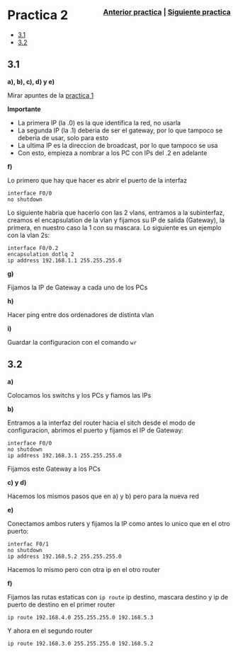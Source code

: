 # Practica 2<span style="float: right; font-size: medium;">[Anterior practica](MemPract1.md) | [Siguiente practica](MemPract3.md)
</span>

- [3.1](#3.1)
- [3.2](#3.2)

## 3.1 <a id="3.1">

**a), b), c), d) y e)**

Mirar apuntes de la [practica 1](MemPract1.md)

**Importante**  
- La primera IP (la .0) es la que identifica la red, no usarla
- La segunda IP (la .1) deberia de ser el gateway, por lo que tampoco se deberia de usar, solo para esto
- La ultima IP es la direccion de broadcast, por lo que tampoco se usa
- Con esto, empieza a nombrar a los PC con IPs del .2 en adelante

**f)**  

Lo primero que hay que hacer es abrir el puerto de la interfaz 

    interface F0/0
    no shutdown

Lo siguiente habria que hacerlo con las 2 vlans, entramos a la subinterfaz, creamos el encapsulation de la vlan y fijamos su IP de salida (Gateway), la primera, en nuestro caso la 1 con su mascara. Lo siguiente es un ejemplo con la vlan 2s:

    interface F0/0.2
    encapsulation dotlq 2
    ip address 192.168.1.1 255.255.255.0

**g)**

Fijamos la IP de Gateway a cada uno de los PCs

**h)**

Hacer ping entre dos ordenadores de distinta vlan

**i)**

Guardar la configuracion con el comando ``wr``

## 3.2 <a id="3.2">

**a)**

Colocamos los switchs y los PCs y fiamos las IPs

**b)**

Entramos a la interfaz del router hacia el sitch desde el modo de configuracion, abrimos el puerto y fijamos el IP de Gateway:

    interface F0/0
    no shutdown
    ip address 192.168.3.1 255.255.255.0

Fijamos este Gateway a los PCs

**c) y d)**

Hacemos los mismos pasos que en a) y b) pero para la nueva red

**e)**

Conectamos ambos ruters y fijamos la IP como antes lo unico que en el otro puerto:

    interfac F0/1
    no shutdown
    ip address 192.168.5.2 255.255.255.0

Hacemos lo mismo pero con otra ip en el otro router

**f)**

Fijamos las rutas estaticas con ``ip route`` ip destino, mascara destino y ip de puerto de destino en el primer router

    ip route 192.168.4.0 255.255.255.0 192.168.5.3

Y ahora en el segundo router

    ip route 192.168.3.0 255.255.255.0 192.168.5.2
